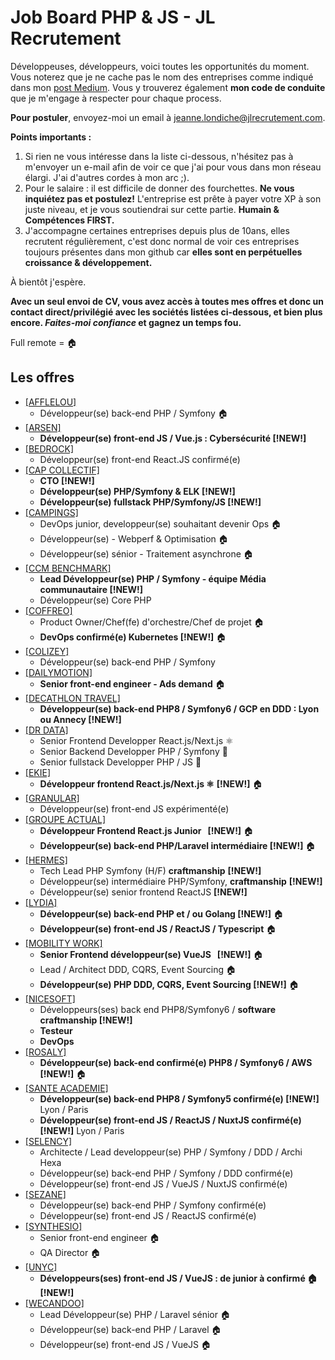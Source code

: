 # Job Board PHP & JS - JL Recrutement

Développeuses, développeurs, voici toutes les opportunités du moment. Vous noterez que je ne cache pas le nom des entreprises comme indiqué dans mon <a href="https://medium.com/@jlondiche/jarr%C3%AAte-le-recrutement-propri%C3%A9taire-je-d%C3%A9marre-l-open-source-6e33463aec9">post Medium</a>. Vous y trouverez également **mon code de conduite** que je m'engage à respecter pour chaque process.

**Pour postuler**, envoyez-moi un email à <a href="mailto:jeanne.londiche@jlrecrutement.com">jeanne.londiche@jlrecrutement.com</a>.

**Points importants :** 
1. Si rien ne vous intéresse dans la liste ci-dessous, n'hésitez pas à m'envoyer un e-mail afin de voir ce que j'ai pour vous dans mon réseau élargi. J'ai d'autres cordes à mon arc ;).
2. Pour le salaire : il est difficile de donner des fourchettes. **Ne vous inquiétez pas et postulez!** L'entreprise est prête à payer votre XP à son juste niveau, et je vous soutiendrai sur cette partie. **Humain & Compétences FIRST.**
3. J'accompagne certaines entreprises depuis plus de 10ans, elles recrutent régulièrement, c'est donc normal de voir ces entreprises toujours présentes dans mon github car **elles sont en perpétuelles croissance & développement.**

À bientôt j'espère.

**Avec un seul envoi de CV, vous avez accès à toutes mes offres et donc un contact direct/privilégié avec les sociétés listées ci-dessous, et bien plus encore. _Faites-moi confiance_ et gagnez un temps fou.**

Full remote = 🏠

## Les offres

- <a href="https://github.com/jlondiche/job-board-php/blob/master/AFFLELOU.md">[AFFLELOU]</a> 
	- Développeur(se) back-end PHP / Symfony 🏠
- <a href="https://github.com/jlondiche/job-board-php/blob/master/ARSEN.md">[ARSEN]</a> 
	- **Développeur(se) front-end JS / Vue.js : Cybersécurité [!NEW!]** 
- <a href="https://github.com/jlondiche/job-board-php/blob/master/BEDROCK.md">[BEDROCK]</a> 
	- Développeur(se) front-end React.JS confirmé(e)
- <a href="https://github.com/jlondiche/job-board-php/blob/master/CAP%20COLLECTIF.md">[CAP COLLECTIF]</a> 
	- **CTO [!NEW!]**
	- **Développeur(se) PHP/Symfony & ELK [!NEW!]**
	- **Développeur(se) fullstack PHP/Symfony/JS [!NEW!]**
- <a href="https://github.com/jlondiche/job-board-php/blob/master/CAMPINGS.md">[CAMPINGS]</a> 
	- DevOps junior, developpeur(se) souhaitant devenir Ops 🏠
	- Développeur(se) - Webperf & Optimisation 🏠
	- Développeur(se) sénior - Traitement asynchrone 🏠
- <a href="https://github.com/jlondiche/job-board-php/blob/master/CCM%20BENCHMARK.md">[CCM BENCHMARK]</a>
	- **Lead Développeur(se) PHP / Symfony - équipe Média communautaire [!NEW!]**
	- Développeur(se) Core PHP
- <a href="https://github.com/jlondiche/job-board-php/blob/master/COFFREO.md">[COFFREO]</a> 
	- Product Owner/Chef(fe) d'orchestre/Chef de projet 🏠
	- **DevOps confirmé(e) Kubernetes [!NEW!]** 🏠
- <a href="https://github.com/jlondiche/job-board-php/blob/master/COLIZEY.md">[COLIZEY]</a> 
	- Développeur(se) back-end PHP / Symfony
- <a href="https://github.com/jlondiche/job-board-php/blob/master/DAILYMOTION.md">[DAILYMOTION]</a>
	- **Senior front-end engineer - Ads demand** 🏠
- <a href="https://github.com/jlondiche/job-board-php/blob/master/DECATHLON%20TRAVEL.md">[DECATHLON TRAVEL]</a>
	- **Développeur(se) back-end PHP8 / Symfony6 / GCP en DDD : Lyon ou Annecy [!NEW!]**
- <a href="https://github.com/jlondiche/job-board-php/blob/master/DrDATA.md">[DR DATA]</a>
	- Senior Frontend Developper React.js/Next.js ⚛️
	- Senior Backend Developper PHP / Symfony 🐘
	- Senior fullstack Developper PHP / JS 🐘
- <a href="https://github.com/jlondiche/job-board-php/blob/master/EKIE.md">[EKIE]</a> 
	- **Développeur frontend React.js/Next.js ⚛️** **[!NEW!]** 🏠
- <a href="https://github.com/jlondiche/job-board-php/blob/master/GRANULAR.md">[GRANULAR]</a> 
	- Développeur(se) front-end JS expérimenté(e)
- <a href="https://github.com/jlondiche/job-board-php/blob/master/Groupe%20Actual.md">[GROUPE ACTUAL]</a>
	- **Développeur Frontend React.js Junior   [!NEW!]** 🏠
	- **Développeur(se) back-end PHP/Laravel intermédiaire [!NEW!]** 🏠
- <a href="https://github.com/jlondiche/job-board-php/blob/master/HERMES.md">[HERMES]</a> 
	- Tech Lead PHP Symfony (H/F) **craftmanship** **[!NEW!]**
	- Développeur(se) intermédiaire PHP/Symfony, **craftmanship** **[!NEW!]**
	- Développeur(se) senior frontend ReactJS **[!NEW!]**
- <a href="https://github.com/jlondiche/job-board-php/blob/master/LYDIA.md">[LYDIA]</a> 
	- **Développeur(se) back-end PHP et / ou Golang [!NEW!]** 🏠
	- **Développeur(se) front-end JS / ReactJS / Typescript** 🏠
- <a href="https://github.com/jlondiche/job-board-php/blob/master/MOBILITY%20WORK.md">[MOBILITY WORK]</a> 
	- **Senior Frontend développeur(se) VueJS   [!NEW!]** 🏠
	- Lead / Architect DDD, CQRS, Event Sourcing 🏠
	- **Développeur(se) PHP DDD, CQRS, Event Sourcing [!NEW!]** 🏠
- <a href="https://github.com/jlondiche/job-board-php/blob/master/NICESOFT.md">[NICESOFT]</a> 
	- Développeurs(ses) back end PHP8/Symfony6 / **software craftmanship [!NEW!]** 
	- **Testeur**
	- **DevOps**
- <a href="https://github.com/jlondiche/job-board-php/blob/master/ROSALY.md">[ROSALY]</a>    
	- **Développeur(se) back-end confirmé(e) PHP8 / Symfony6 / AWS [!NEW!]** 🏠
- <a href="https://github.com/jlondiche/job-board-php/blob/master/SANTE%20ACADEMIE.md">[SANTE ACADEMIE]</a> 
	- **Développeur(se) back-end PHP8 / Symfony5 confirmé(e) [!NEW!]** Lyon / Paris
	- **Développeur(se) front-end JS / ReactJS / NuxtJS confirmé(e) [!NEW!]** Lyon / Paris
- <a href="https://github.com/jlondiche/job-board-php/blob/master/SELENCY.md">[SELENCY]</a>    
	- Architecte / Lead developpeur(se) PHP / Symfony / DDD / Archi Hexa
	- Développeur(se) back-end PHP / Symfony / DDD confirmé(e)
	- Développeur(se) front-end JS / VueJS / NuxtJS confirmé(e)
- <a href="https://github.com/jlondiche/job-board-php/blob/master/SEZANE.md">[SEZANE]</a> 
	- Développeur(se) back-end PHP / Symfony confirmé(e)
	- Développeur(se) front-end JS / ReactJS confirmé(e)
- <a href="https://github.com/jlondiche/job-board-php/blob/master/SYNTHESIO.md">[SYNTHESIO]</a> 
	- Senior front-end engineer 🏠
	- QA Director 🏠 
- <a href="https://github.com/jlondiche/job-board-php/blob/master/UNYC.md">[UNYC]</a> 
	- **Développeurs(ses) front-end JS / VueJS : de junior à confirmé 🏠 [!NEW!]** 
- <a href="https://github.com/jlondiche/job-board-php/blob/master/WECANDOO.md">[WECANDOO]</a> 
	- Lead Développeur(se) PHP / Laravel sénior 🏠
	- Développeur(se) back-end PHP / Laravel 🏠
	- Développeur(se) front-end JS / VueJS 🏠
